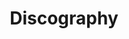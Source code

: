 ---
layout: discography
title: Discography
permalink: /
category: discography
pagination:
  enabled: true
  category: discography
  title: ':title'
---